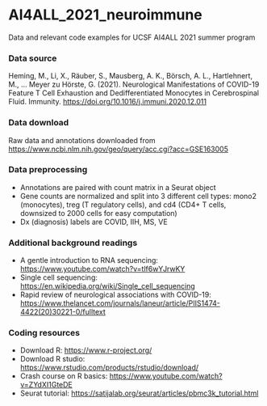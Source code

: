 # AI4ALL_2021_neuroimmune
Data and relevant code examples for UCSF AI4ALL 2021 summer program

### Data source
Heming, M., Li, X., Räuber, S., Mausberg, A. K., Börsch, A. L., Hartlehnert, M., … Meyer zu Hörste, G. (2021). Neurological Manifestations of COVID-19 Feature T Cell Exhaustion and Dedifferentiated Monocytes in Cerebrospinal Fluid. Immunity. https://doi.org/10.1016/j.immuni.2020.12.011

### Data download
Raw data and annotations downloaded from https://www.ncbi.nlm.nih.gov/geo/query/acc.cgi?acc=GSE163005

### Data preprocessing
- Annotations are paired with count matrix in a Seurat object
- Gene counts are normalized and split into 3 different cell types: mono2 (monocytes), treg (T regulatory cells), and cd4 (CD4+ T cells, downsized to 2000 cells for easy computation)
- Dx (diagnosis) labels are COVID, IIH, MS, VE

### Additional background readings
- A gentle introduction to RNA sequencing: https://www.youtube.com/watch?v=tlf6wYJrwKY
- Single cell sequencing: https://en.wikipedia.org/wiki/Single_cell_sequencing
- Rapid review of neurological associations with COVID-19: https://www.thelancet.com/journals/laneur/article/PIIS1474-4422(20)30221-0/fulltext

### Coding resources
- Download R: https://www.r-project.org/
- Download R studio: https://www.rstudio.com/products/rstudio/download/
- Crash course on R basics: https://www.youtube.com/watch?v=ZYdXI1GteDE
- Seurat tutorial: https://satijalab.org/seurat/articles/pbmc3k_tutorial.html
